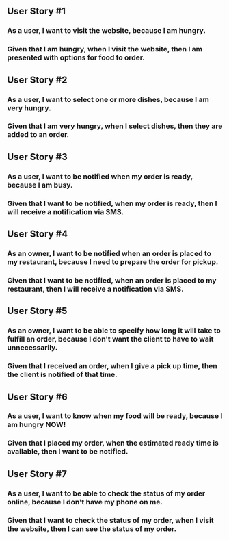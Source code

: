 ## User Story #1

### As a user, I want to visit the website, because I am hungry.
### Given that I am hungry, when I visit the website, then I am presented with options for food to order.

## User Story #2

### As a user, I want to select one or more dishes, because I am very hungry.
### Given that I am very hungry, when I select dishes, then they are added to an order.

## User Story #3

### As a user, I want to be notified when my order is ready, because I am busy.
### Given that I want to be notified, when my order is ready, then I will receive a notification via SMS.

## User Story #4

### As an owner, I want to be notified when an order is placed to my restaurant, because I need to prepare the order for pickup.
### Given that I want to be notified, when an order is placed to my restaurant, then I will receive a notification via SMS.

## User Story #5

### As an owner, I want to be able to specify how long it will take to fulfill an order, because I don't want the client to have to wait unnecessarily.
### Given that I received an order, when I give a pick up time, then the client is notified of that time.

## User Story #6

### As a user, I want to know when my food will be ready, because I am hungry NOW!
### Given that I placed my order, when the estimated ready time is available, then I want to be notified.

## User Story #7

### As a user, I want to be able to check the status of my order online, because I don't have my phone on me.
### Given that I want to check the status of my order, when I visit the website, then I can see the status of my order.
    